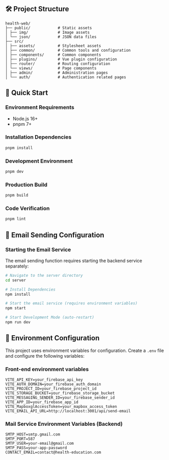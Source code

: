 ## 🛠️ Project Structure

```
health-web/
├── public/            # Static assets
│ ├── img/             # Image assets
│ └── json/            # JSON data files
├── src/
│ ├── assets/          # Stylesheet assets
│ ├── common/          # Common tools and configuration
│ ├── components/      # Common components
│ ├── plugins/         # Vue plugin configuration
│ ├── router/          # Routing configuration
│ └── views/           # Page components
│ ├── admin/           # Administration pages
│ └── auth/            # Authentication related pages
```

## 🚀 Quick Start

### Environment Requirements
- Node.js 16+
- pnpm 7+

### Installation Dependencies
```sh
pnpm install
```

### Development Environment
```sh
pnpm dev
```

### Production Build
```sh
pnpm build
```

### Code Verification
```sh
pnpm lint
```

## 📧 Email Sending Configuration

### Starting the Email Service
The email sending function requires starting the backend service separately:

```sh
# Navigate to the server directory
cd server

# Install Dependencies
npm install

# Start the email service (requires environment variables)
npm start

# Start Development Mode (auto-restart)
npm run dev
```

## 🔧 Environment Configuration

This project uses environment variables for configuration. Create a `.env` file and configure the following variables:

### Front-end environment variables
```env
VITE_API_KEY=your_firebase_api_key
VITE_AUTH_DOMAIN=your_firebase_auth_domain
VITE_PROJECT_ID=your_firebase_project_id
VITE_STORAGE_BUCKET=your_firebase_storage_bucket
VITE_MESSAGING_SENDER_ID=your_firebase_sender_id
VITE_APP_ID=your_firebase_app_id
VITE_MapboxglAccessToken=your_mapbox_access_token
VITE_EMAIL_API_URL=http://localhost:3001/api/send-email
```

### Mail Service Environment Variables (Backend)
```env
SMTP_HOST=smtp.gmail.com
SMTP_PORT=587
SMTP_USER=your-email@gmail.com
SMTP_PASS=your-app-password
CONTACT_EMAIL=contact@health-education.com
```